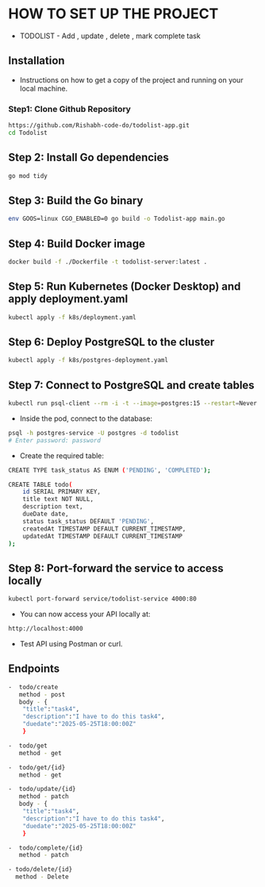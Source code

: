 # HOW TO SET UP THE PROJECT

- TODOLIST - Add , update , delete , mark complete task

## Installation

- Instructions on how to get a copy of the project and running on your local machine.

### Step1: Clone Github Repository

```bash
https://github.com/Rishabh-code-do/todolist-app.git
cd Todolist
```

## Step 2: Install Go dependencies

```bash
go mod tidy
```

## Step 3: Build the Go binary

```bash
env GOOS=linux CGO_ENABLED=0 go build -o Todolist-app main.go
```

## Step 4: Build Docker image

```bash
docker build -f ./Dockerfile -t todolist-server:latest .
```

## Step 5: Run Kubernetes (Docker Desktop) and apply deployment.yaml

```bash
kubectl apply -f k8s/deployment.yaml
```

## Step 6: Deploy PostgreSQL to the cluster

```bash
kubectl apply -f k8s/postgres-deployment.yaml
```

## Step 7: Connect to PostgreSQL and create tables

```bash
kubectl run psql-client --rm -i -t --image=postgres:15 --restart=Never -- bash
```

- Inside the pod, connect to the database:

```bash
psql -h postgres-service -U postgres -d todolist
# Enter password: password
```

- Create the required table:

```bash
CREATE TYPE task_status AS ENUM ('PENDING', 'COMPLETED');

CREATE TABLE todo(
    id SERIAL PRIMARY KEY,
    title text NOT NULL,
    description text,
    dueDate date,
    status task_status DEFAULT 'PENDING',
    createdAt TIMESTAMP DEFAULT CURRENT_TIMESTAMP,
    updatedAt TIMESTAMP DEFAULT CURRENT_TIMESTAMP
);
```

## Step 8: Port-forward the service to access locally

```bash
kubectl port-forward service/todolist-service 4000:80
```

- You can now access your API locally at:

```bash
http://localhost:4000
```

- Test API using Postman or curl.

## Endpoints

```bash
-  todo/create
   method - post
   body - {
    "title":"task4",
    "description":"I have to do this task4",
    "duedate":"2025-05-25T18:00:00Z"
    }
```

```bash
-  todo/get
   method - get
```

```bash
-  todo/get/{id}
   method - get
```

```bash
-  todo/update/{id}
   method - patch
   body - {
    "title":"task4",
    "description":"I have to do this task4",
    "duedate":"2025-05-25T18:00:00Z"
    }
```

```bash
-  todo/complete/{id}
   method - patch
```

```bash
- todo/delete/{id}
  method - Delete
```
